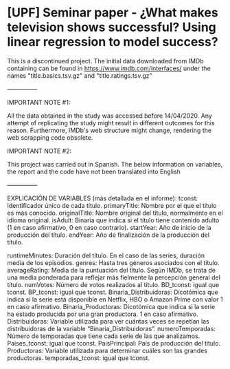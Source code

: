 # [UPF] Seminar paper - ¿What makes television shows successful? Using linear regression to model success?

This is a discontinued project. The initial data downloaded from IMDb containing can be found in https://www.imdb.com/interfaces/ under the names "title.basics.tsv.gz" and "title.ratings.tsv.gz"

—————

IMPORTANT NOTE #1:

All the data obtained in the study was accessed before 14/04/2020. Any attempt of replicating the study might result in different outcomes for this reason. Furthermore, IMDb's web structure might change, rendering the web scrapping code obsolete.

IMPORTANT NOTE #2: 

This project was carried out in Spanish. The below information on variables, the report and the code have not been translated into English

—————

EXPLICACIÓN DE VARIABLES (más detallada en el informe):
tconst: Identificador único de cada título.
primaryTitle: Nombre por el que el título es más conocido.
originalTitle: Nombre original del título, normalmente en el idioma original.
isAdult: Binaria que indica si el título tiene contenido adulto (1 en caso afirmativo, 0 en caso
contrario).
startYear: Año de inicio de la producción del título.
endYear: Año de finalización de la producción del título.

runtimeMinutes: Duración del título. En el caso de las series, duración media de los episodios.
genres: Hasta tres géneros asociados con el título.
averageRating: Media de la puntuación del título. Según IMDb, se trata de una media
ponderada para reflejar más fielmente la percepción general del título.
numVotes: Número de votos realizados al título.
BD_tconst: igual que tconst.
BP_tconst: igual que tconst.
Binaria_Distribuidoras: Dicotómica que indica si la serie está disponible en Netflix, HBO o
Amazon Prime con valor 1 en caso afirmativo.
Binaria_Productoras: Dicotómica que indica si la serie ha estado producida por una gran
productora. 1 en caso afirmativo.
Distribuidoras: Variable utilizada para ver cuántas veces se repetían las distribuidoras de la
variable “Binaria_Distribuidoras”.
numeroTemporadas: Número de temporadas que tiene cada serie de las que analizamos.
Paises_tconst: igual que tconst.
PaisPrincipal: País de producción del título.
Productoras: Variable utilizada para determinar cuáles son las grandes productoras.
temporadas_tconst: igual que tconst.
